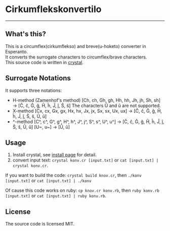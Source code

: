 # Cirkumflekskonvertilo
---

## What's this?
This is a circumflex(cirkumflekso) and breve(u-hoketo) converter in Esperanto.  
It converts the surrogate characters to circumflex/brave characters.  
This source code is written in [crystal](https://crystal-lang.org). 

## Surrogate Notations
It supports three notations:
- H-method (Zamenhof's method)
  [Ch, ch, Gh, gh, Hh, hh, Jh, jh, Sh, sh] &rarr; [Ĉ, ĉ, Ĝ, ĝ, Ĥ, ĥ, Ĵ, ĵ, Ŝ, ŝ]
  The characters Ǔ and ǔ are not supported.
- X-method
  [Cx, cx, Gx, gx, Hx, hx, Jx, jx, Sx, sx, Ux, ux] &rarr; [Ĉ, ĉ, Ĝ, ĝ, Ĥ, ĥ, Ĵ, ĵ, Ŝ, ŝ, Û, û]
- ^-method
[C^, c^, G^, g^, H^, h^, J^, j^, S^, s^, U^, u^] &rarr; [Ĉ, ĉ, Ĝ, ĝ, Ĥ, ĥ, Ĵ, ĵ, Ŝ, ŝ, Û, û]
[U~, u~] &rarr; [Û, û]

## Usage
1. Install crystal, see [install page](https://crystal-lang.org/install/) for detail.
1. convert input text: `crystal konv.cr [input.txt]` or `cat [input.txt] | crystal konv.cr`.

If you want to build the code: `crystal build knov.cr`, then `./konv [input.txt]` or `cat [input.txt] | ./konv`

Of cause this code works on ruby: `cp knov.cr konv.rb`, then `ruby konv.rb [input.txt]` or `cat [input.txt] | ruby konv.rb`.

## License
The source code is licensed MIT.

